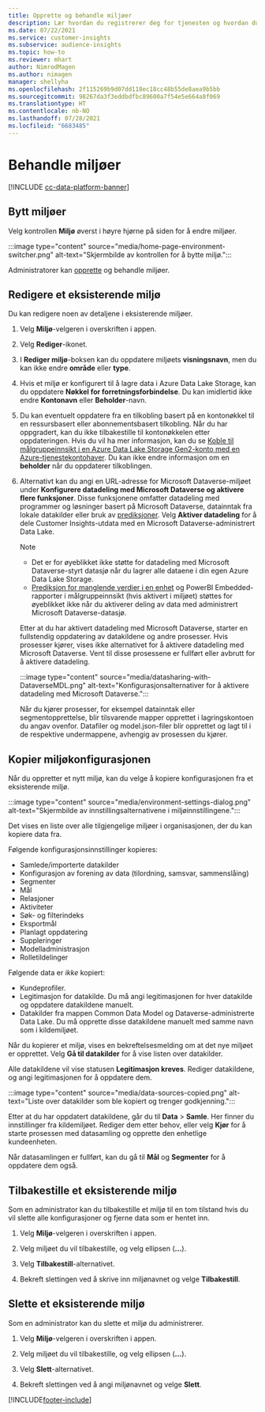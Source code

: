 ```yaml
---
title: Opprette og behandle miljøer
description: Lær hvordan du registrerer deg for tjenesten og hvordan du administrerer miljøer.
ms.date: 07/22/2021
ms.service: customer-insights
ms.subservice: audience-insights
ms.topic: how-to
ms.reviewer: mhart
author: NimrodMagen
ms.author: nimagen
manager: shellyha
ms.openlocfilehash: 2f115269b9d07dd118ec18cc48b55de8aea9b5bb
ms.sourcegitcommit: 98267da3f3eddbdfbc89600a7f54e5e664a8f069
ms.translationtype: HT
ms.contentlocale: nb-NO
ms.lasthandoff: 07/28/2021
ms.locfileid: "6683485"
---
```

# <a name="manage-environments"></a>Behandle miljøer

[!INCLUDE [cc-data-platform-banner](../includes/cc-data-platform-banner.md)]

## <a name="switch-environments"></a>Bytt miljøer

Velg kontrollen **Miljø** øverst i høyre hjørne på siden for å endre miljøer.

:::image type="content" source="media/home-page-environment-switcher.png" alt-text="Skjermbilde av kontrollen for å bytte miljø.":::

Administratorer kan [opprette](get-started-paid.md) og behandle miljøer.

## <a name="edit-an-existing-environment"></a>Redigere et eksisterende miljø

Du kan redigere noen av detaljene i eksisterende miljøer.

1.  Velg **Miljø**-velgeren i overskriften i appen.

2.  Velg **Rediger**-ikonet.

3. I **Rediger miljø**-boksen kan du oppdatere miljøets **visningsnavn**, men du kan ikke endre **område** eller **type**.

4. Hvis et miljø er konfigurert til å lagre data i Azure Data Lake Storage, kan du oppdatere **Nøkkel for forretningsforbindelse**. Du kan imidlertid ikke endre **Kontonavn** eller **Beholder**-navn.

5. Du kan eventuelt oppdatere fra en tilkobling basert på en kontonøkkel til en ressursbasert eller abonnementsbasert tilkobling. Når du har oppgradert, kan du ikke tilbakestille til kontonøkkelen etter oppdateringen. Hvis du vil ha mer informasjon, kan du se [Koble til målgruppeinnsikt i en Azure Data Lake Storage Gen2-konto med en Azure-tjenestekontohaver](connect-service-principal.md). Du kan ikke endre informasjon om en **beholder** når du oppdaterer tilkoblingen.

6. Alternativt kan du angi en URL-adresse for Microsoft Dataverse-miljøet under **Konfigurere datadeling med Microsoft Dataverse og aktivere flere funksjoner**. Disse funksjonene omfatter datadeling med programmer og løsninger basert på Microsoft Dataverse, datainntak fra lokale datakilder eller bruk av [prediksjoner](predictions.md). Velg **Aktiver datadeling** for å dele Customer Insights-utdata med en Microsoft Dataverse-administrert Data Lake.

   > [!NOTE]
   > - Det er for øyeblikket ikke støtte for datadeling med Microsoft Dataverse-styrt datasjø når du lagrer alle dataene i din egen Azure Data Lake Storage.
   > - [Prediksjon for manglende verdier i en enhet](predictions.md) og PowerBI Embedded-rapporter i målgruppeinnsikt (hvis aktivert i miljøet) støttes for øyeblikket ikke når du aktiverer deling av data med administrert Microsoft Dataverse-datasjø.

   Etter at du har aktivert datadeling med Microsoft Dataverse, starter en fullstendig oppdatering av datakildene og andre prosesser. Hvis prosesser kjører, vises ikke alternativet for å aktivere datadeling med Microsoft Dataverse. Vent til disse prosessene er fullført eller avbrutt for å aktivere datadeling. 
   
   :::image type="content" source="media/datasharing-with-DataverseMDL.png" alt-text="Konfigurasjonsalternativer for å aktivere datadeling med Microsoft Dataverse.":::
   
   Når du kjører prosesser, for eksempel datainntak eller segmentopprettelse, blir tilsvarende mapper opprettet i lagringskontoen du angav ovenfor. Datafiler og model.json-filer blir opprettet og lagt til i de respektive undermappene, avhengig av prosessen du kjører.

## <a name="copy-the-environment-configuration"></a>Kopier miljøkonfigurasjonen

Når du oppretter et nytt miljø, kan du velge å kopiere konfigurasjonen fra et eksisterende miljø. 

:::image type="content" source="media/environment-settings-dialog.png" alt-text="Skjermbilde av innstillingsalternativene i miljøinnstillingene.":::

Det vises en liste over alle tilgjengelige miljøer i organisasjonen, der du kan kopiere data fra.

Følgende konfigurasjonsinnstillinger kopieres:

- Samlede/importerte datakilder
- Konfigurasjon av forening av data (tilordning, samsvar, sammenslåing)
- Segmenter
- Mål
- Relasjoner
- Aktiviteter
- Søk- og filterindeks
- Eksportmål
- Planlagt oppdatering
- Suppleringer
- Modelladministrasjon
- Rolletildelinger

Følgende data er *ikke* kopiert:

- Kundeprofiler.
- Legitimasjon for datakilde. Du må angi legitimasjonen for hver datakilde og oppdatere datakildene manuelt.
- Datakilder fra mappen Common Data Model og Dataverse-administrerte Data Lake. Du må opprette disse datakildene manuelt med samme navn som i kildemiljøet.

Når du kopierer et miljø, vises en bekreftelsesmelding om at det nye miljøet er opprettet. Velg **Gå til datakilder** for å vise listen over datakilder.

Alle datakildene vil vise statusen **Legitimasjon kreves**. Rediger datakildene, og angi legitimasjonen for å oppdatere dem.

:::image type="content" source="media/data-sources-copied.png" alt-text="Liste over datakilder som ble kopiert og trenger godkjenning.":::

Etter at du har oppdatert datakildene, går du til **Data** > **Samle**. Her finner du innstillinger fra kildemiljøet. Rediger dem etter behov, eller velg **Kjør** for å starte prosessen med datasamling og opprette den enhetlige kundeenheten.

Når datasamlingen er fullført, kan du gå til **Mål** og **Segmenter** for å oppdatere dem også.

## <a name="reset-an-existing-environment"></a>Tilbakestille et eksisterende miljø

Som en administrator kan du tilbakestille et miljø til en tom tilstand hvis du vil slette alle konfigurasjoner og fjerne data som er hentet inn.

1.  Velg **Miljø**-velgeren i overskriften i appen. 

2.  Velg miljøet du vil tilbakestille, og velg ellipsen (**...**). 

3. Velg **Tilbakestill**-alternativet. 

4.  Bekreft slettingen ved å skrive inn miljønavnet og velge **Tilbakestill**.

## <a name="delete-an-existing-environment"></a>Slette et eksisterende miljø

Som en administrator kan du slette et miljø du administrerer.

1.  Velg **Miljø**-velgeren i overskriften i appen.

2.  Velg miljøet du vil tilbakestille, og velg ellipsen (**...**). 

3. Velg **Slett**-alternativet. 

4.  Bekreft slettingen ved å angi miljønavnet og velge **Slett**.


[!INCLUDE[footer-include](../includes/footer-banner.md)]
